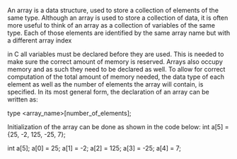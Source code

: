 An array is a data structure, used to store a collection of elements of the 
same type. Although an array is used to store a collection of data, it is often 
more useful to think of an array as a collection of variables of the same 
type. Each of those elements are identified by the same array name but 
with a different array index

in C all variables must be declared before they are used. This is needed to 
make sure the correct amount of memory is reserved. Arrays also occupy 
memory and as such they need to be declared as well. To allow for correct 
computation of the total amount of memory needed, the data type of each 
element as well as the number of elements the array will contain, is 
specified. In its most general form, the declaration of an array can be 
written as: 

type <array_name>[number_of_elements]; 

Initialization of the array can be done as shown in the code below:
int a[5] = {25, -2, 125, -25, 7}; 

int a[5]; 
a[0] = 25; 
a[1] = -2; 
a[2] = 125; 
a[3] = -25; 
a[4] = 7; 